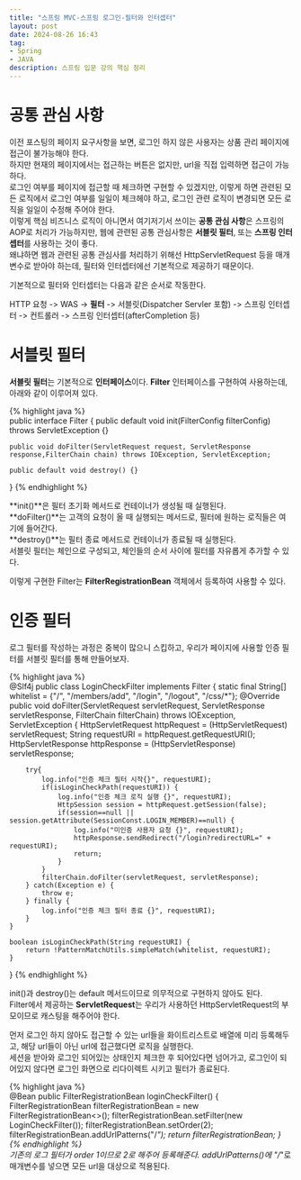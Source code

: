 ```yaml
---
title: "스프링 MVC-스프링 로그인-필터와 인터셉터"
layout: post
date: 2024-08-26 16:43
tag:
- Spring
- JAVA
description: 스프링 입문 강의 핵심 정리
---  
```


# 공통 관심 사항  
이전 포스팅의 페이지 요구사항을 보면, 로그인 하지 않은 사용자는 상품 관리 페이지에 접근이 불가능해야 한다.  
하지만 현재의 페이지에서는 접근하는 버튼은 없지만, url을 직접 입력하면 접근이 가능하다.  
로그인 여부를 페이지에 접근할 때 체크하면 구현할 수 있겠지만, 이렇게 하면 관련된 모든 로직에서 로그인 여부를 일일이 체크헤야 하고, 로그인 관련 로직이 변경되면 모든 로직을 일일이 수정해 주어야 한다.  
이렇게 핵심 비즈니스 로직이 아니면서 여기저기서 쓰이는 **공통 관심 사항**은 스프링의 AOP로 처리가 가능하지만, 웹에 관련된 공통 관심사항은 **서블릿 필터**, 또는 **스프링 인터셉터**를 사용하는 것이 좋다.  
왜냐하면 웹과 관련된 공통 관심사를 처리하기 위해선 HttpServletRequest 등을 매개변수로 받아야 하는데, 필터와 인터셉터에선 기본적으로 제공하기 때문이다.  

기본적으로 필터와 인터셉터는 다음과 같은 순서로 작동한다.  

HTTP 요청 -> WAS -> **필터** -> 서블릿(Dispatcher Servler 포함) -> 스프링 인터셉터 -> 컨트롤러 -> 스프링 인터셉터(afterCompletion 등)

# 서블릿 필터  
**서블릿 필터**는 기본적으로 **인터페이스**이다. **Filter** 인터페이스를 구현하여 사용하는데, 아래와 같이 이루어져 있다.  

{% highlight java %}  
public interface Filter {
    public default void init(FilterConfig filterConfig) throws ServletException {}

    public void doFilter(ServletRequest request, ServletResponse response,FilterChain chain) throws IOException, ServletException;

    public default void destroy() {}
}
{% endhighlight %}  

**init()**은 필터 초기화 메서드로 컨테이너가 생성될 때 실행된다.  
**doFilter()**는 고객의 요청이 올 때 실행되는 메서드로, 필터에 원하는 로직들은 여기에 들어간다.  
**destroy()**는 필터 종료 메서드로 컨테이너가 종료될 때 실행된다.  
서블릿 필터는 체인으로 구성되고, 체인들의 순서 사이에 필터를 자유롭게 추가할 수 있다.  

이렇게 구현한 Filter는 **FilterRegistrationBean** 객체에서 등록하여 사용할 수 있다.  

# 인증 필터  
로그 필터를 작성하는 과정은 중복이 많으니 스킵하고, 우리가 페이지에 사용할 인증 필터를 서블릿 필터를 통해 만들어보자.  

{% highlight java %}  
@Slf4j
public class LoginCheckFilter implements Filter {
    static final String[] whitelist = {"/", "/members/add", "/login", "/logout", "/css/*"};
    @Override
    public void doFilter(ServletRequest servletRequest, ServletResponse servletResponse, FilterChain filterChain) throws IOException, ServletException {
        HttpServletRequest httpRequest = (HttpServletRequest) servletRequest;
        String requestURI = httpRequest.getRequestURI();
        HttpServletResponse httpResponse = (HttpServletResponse) servletResponse;

        try{
            log.info("인증 체크 필터 시작{}", requestURI);
            if(isLoginCheckPath(requestURI)) {
                log.info("인증 체크 로직 실행 {}", requestURI);
                HttpSession session = httpRequest.getSession(false);
                if(session==null || session.getAttribute(SessionConst.LOGIN_MEMBER)==null) {
                    log.info("미인증 사용자 요청 {}", requestURI);
                    httpResponse.sendRedirect("/login?redirectURL=" + requestURI);
                    return;
                }
            }
            filterChain.doFilter(servletRequest, servletResponse);
        } catch(Exception e) {
            throw e;
        } finally {
            log.info("인증 체크 필터 종료 {}", requestURI);
        }
    }

    boolean isLoginCheckPath(String requestURI) {
        return !PatternMatchUtils.simpleMatch(whitelist, requestURI);
    }
}
{% endhighlight %}  

init()과 destroy()는 default 메서드이므로 의무적으로 구현하지 않아도 된다.  
Filter에서 제공하는 **ServletRequest**는 우리가 사용하던 HttpServletRequest의 부모이므로 캐스팅을 해주어야 한다.  

먼저 로그인 하지 않아도 접근할 수 있는 url들을 화이트리스트로 배열에 미리 등록해두고, 해당 url들이 아닌 url에 접근했다면 로직을 실행한다.  
세션을 받아와 로그인 되어있는 상태인지 체크한 후 되어있다면 넘어가고, 로그인이 되어있지 않다면 로그인 화면으로 리다이렉트 시키고 필터가 종료된다.  

{% highlight java %}  
@Bean
public FilterRegistrationBean loginCheckFilter() {
    FilterRegistrationBean<Filter> filterRegistrationBean = new FilterRegistrationBean<>();
    filterRegistrationBean.setFilter(new LoginCheckFilter());
    filterRegistrationBean.setOrder(2);
    filterRegistrationBean.addUrlPatterns("/*");
    return filterRegistrationBean;
}
{% endhighlight %}  
기존의 로그 필터가 order 1이므로 2로 해주어 등록해준다. addUrlPatterns()에 "/*"로 매개변수를 넣으면 모든 url을 대상으로 적용된다.

